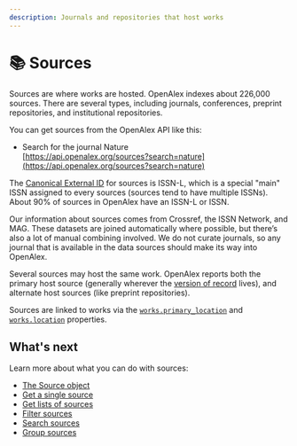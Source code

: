 ```yaml
---
description: Journals and repositories that host works
---
```


# 📚 Sources

Sources are where works are hosted. OpenAlex indexes about 226,000 sources. There are several types, including journals, conferences, preprint repositories, and institutional repositories.

You can get sources from the OpenAlex API like this:

* Search for the journal Nature\
  [https://api.openalex.org/sources?search=nature](https://api.openalex.org/sources?search=nature)

The [Canonical External ID](../../how-to-use-the-api/get-single-entities/#canonical-external-ids) for sources is ISSN-L, which is a special "main" ISSN assigned to every sources (sources tend to have multiple ISSNs). About 90% of sources in OpenAlex have an ISSN-L or ISSN.

Our information about sources comes from Crossref, the ISSN Network, and MAG. These datasets are joined automatically where possible, but there’s also a lot of manual combining involved. We do not curate journals, so any journal that is available in the data sources should make its way into OpenAlex.&#x20;

Several sources may host the same work. OpenAlex reports both the primary host source (generally wherever the [version of record](https://en.wikipedia.org/wiki/Version\_of\_record) lives), and alternate host sources (like preprint repositories).

Sources are linked to works via the [`works.primary_location`](../works/work-object.md#primary\_location) and [`works.location`](../works/work-object.md#locations) properties.

## What's next

Learn more about what you can do with sources:

* [The Source object](venue-object.md)
* [Get a single source](get-a-single-venue.md)
* [Get lists of sources](get-lists-of-venues.md)
* [Filter sources](filter-venues.md)
* [Search sources](search-venues.md)
* [Group sources](group-venues.md)
